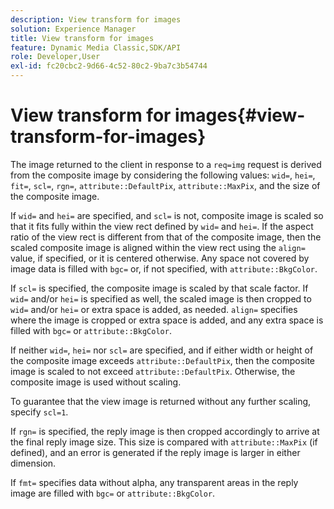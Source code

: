 ```yaml
---
description: View transform for images
solution: Experience Manager
title: View transform for images
feature: Dynamic Media Classic,SDK/API
role: Developer,User
exl-id: fc20cbc2-9d66-4c52-80c2-9ba7c3b54744
---
```

# View transform for images{#view-transform-for-images}

The image returned to the client in response to a `req=img` request is derived from the composite image by considering the following values: `wid=`, `hei=`, `fit=`, `scl=`, `rgn=`, `attribute::DefaultPix`, `attribute::MaxPix`, and the size of the composite image.

If `wid=` and `hei=` are specified, and `scl=` is not, composite image is scaled so that it fits fully within the view rect defined by `wid=` and `hei=`. If the aspect ratio of the view rect is different from that of the composite image, then the scaled composite image is aligned within the view rect using the `align=` value, if specified, or it is centered otherwise. Any space not covered by image data is filled with `bgc=` or, if not specified, with `attribute::BkgColor`.

If `scl=` is specified, the composite image is scaled by that scale factor. If `wid=` and/or `hei=` is specified as well, the scaled image is then cropped to `wid=` and/or `hei=` or extra space is added, as needed. `align=` specifies where the image is cropped or extra space is added, and any extra space is filled with `bgc=` or `attribute::BkgColor`.

If neither `wid=`, `hei=` nor `scl=` are specified, and if either width or height of the composite image exceeds `attribute::DefaultPix`, then the composite image is scaled to not exceed `attribute::DefaultPix`. Otherwise, the composite image is used without scaling.

To guarantee that the view image is returned without any further scaling, specify `scl=1`.

If `rgn=` is specified, the reply image is then cropped accordingly to arrive at the final reply image size. This size is compared with `attribute::MaxPix` (if defined), and an error is generated if the reply image is larger in either dimension.

If `fmt=` specifies data without alpha, any transparent areas in the reply image are filled with `bgc=` or `attribute::BkgColor`.
